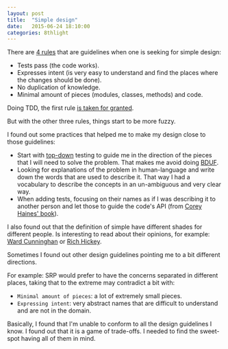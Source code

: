 ```yaml
---
layout: post
title:  "Simple design"
date:   2015-06-24 18:10:00
categories: 8thlight
---
```

There are [4 rules][rules] that are guidelines when one is seeking for simple design:

[rules]: http://c2.com/cgi/wiki?XpSimplicityRules

* Tests pass (the code works).
* Expresses intent (is very easy to understand and find the places where the changes should be done).
* No duplication of knowledge.
* Minimal amount of pieces (modules, classes, methods) and code.

Doing TDD, the first rule [is taken for granted][tdd].

[tdd]: http://butunclebob.com/ArticleS.UncleBob.TheThreeRulesOfTdd

But with the other three rules, things start to be more fuzzy.

I found out some practices that helped me to make my design close to those guidelines:

* Start with [top-down][tdbu] testing to guide me in the direction of the pieces that I will need to solve the problem. That makes me avoid doing [BDUF][bduf].
* Looking for explanations of the problem in human-language and write down the words that are used to describe it. That way I had a vocabulary to describe the concepts in an un-ambiguous and very clear way.
* When adding tests, focusing on their names as if I was describing it to another person and let those to guide the code's API (from [Corey Haines' book][4rulesbook]).

[tdbu]: http://www.softwaretestingstuff.com/2007/10/top-down-testing-vs-bottom-up-testing.html
[bduf]: http://c2.com/cgi/wiki?BigDesignUpFront
[4rulesbook]: https://leanpub.com/4rulesofsimpledesign

I also found out that the definition of simple have different shades for different people. Is interesting to read about their opinions, for example: [Ward Cunninghan][ward] or [Rich Hickey][rich].

[ward]: https://en.wikiquote.org/wiki/Ward_Cunningham#The_Simplest_Thing_that_Could_Possibly_Work
[rich]: http://www.infoq.com/presentations/Simple-Made-Easy

Sometimes I found out other design guidelines pointing me to a bit different directions.

For example: SRP would prefer to have the concerns separated in different places, taking that to the extreme may contradict a bit with:

* `Minimal amount of pieces`: a lot of extremely small pieces.
* `Expressing intent`: very abstract names that are difficult to understand and are not in the domain.

Basically, I found that I'm unable to conform to all the design guidelines I know. I found out that it is a game of trade-offs. I needed to find the sweet-spot having all of them in mind.
